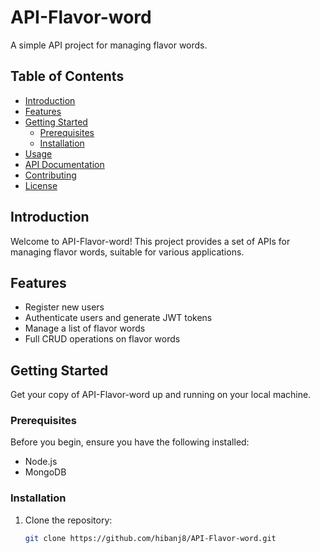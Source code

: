 # API-Flavor-word

A simple API project for managing flavor words.

## Table of Contents

- [Introduction](#introduction)
- [Features](#features)
- [Getting Started](#getting-started)
  - [Prerequisites](#prerequisites)
  - [Installation](#installation)
- [Usage](#usage)
- [API Documentation](#api-documentation)
- [Contributing](#contributing)
- [License](#license)

## Introduction

Welcome to API-Flavor-word! This project provides a set of APIs for managing flavor words, suitable for various applications.

## Features

- Register new users
- Authenticate users and generate JWT tokens
- Manage a list of flavor words
- Full CRUD operations on flavor words

## Getting Started

Get your copy of API-Flavor-word up and running on your local machine.

### Prerequisites

Before you begin, ensure you have the following installed:

- Node.js
- MongoDB

### Installation

1. Clone the repository:

   ```bash
   git clone https://github.com/hibanj8/API-Flavor-word.git
